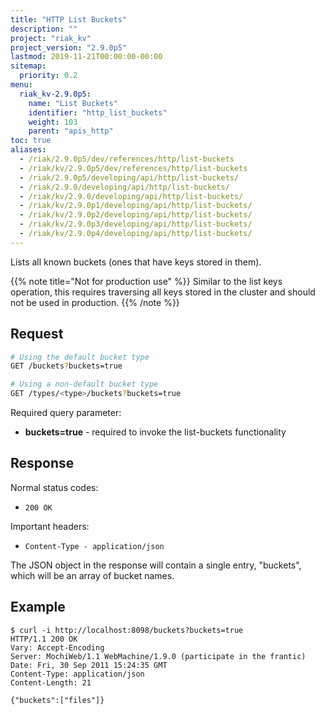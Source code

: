 ```yaml
---
title: "HTTP List Buckets"
description: ""
project: "riak_kv"
project_version: "2.9.0p5"
lastmod: 2019-11-21T00:00:00-00:00
sitemap:
  priority: 0.2
menu:
  riak_kv-2.9.0p5:
    name: "List Buckets"
    identifier: "http_list_buckets"
    weight: 103
    parent: "apis_http"
toc: true
aliases:
  - /riak/2.9.0p5/dev/references/http/list-buckets
  - /riak/kv/2.9.0p5/dev/references/http/list-buckets
  - /riak/2.9.0p5/developing/api/http/list-buckets/
  - /riak/2.9.0/developing/api/http/list-buckets/
  - /riak/kv/2.9.0/developing/api/http/list-buckets/
  - /riak/kv/2.9.0p1/developing/api/http/list-buckets/
  - /riak/kv/2.9.0p2/developing/api/http/list-buckets/
  - /riak/kv/2.9.0p3/developing/api/http/list-buckets/
  - /riak/kv/2.9.0p4/developing/api/http/list-buckets/
---
```


Lists all known buckets (ones that have keys stored in them).

{{% note title="Not for production use" %}}
Similar to the list keys operation, this requires traversing all keys stored
in the cluster and should not be used in production.
{{% /note %}}

## Request

```bash
# Using the default bucket type
GET /buckets?buckets=true

# Using a non-default bucket type
GET /types/<type>/buckets?buckets=true
```

Required query parameter:

* **buckets=true** - required to invoke the list-buckets functionality

## Response

Normal status codes:

* `200 OK`

Important headers:

* `Content-Type - application/json`

The JSON object in the response will contain a single entry, "buckets", which
will be an array of bucket names.

## Example

```curl
$ curl -i http://localhost:8098/buckets?buckets=true
HTTP/1.1 200 OK
Vary: Accept-Encoding
Server: MochiWeb/1.1 WebMachine/1.9.0 (participate in the frantic)
Date: Fri, 30 Sep 2011 15:24:35 GMT
Content-Type: application/json
Content-Length: 21

{"buckets":["files"]}
```

